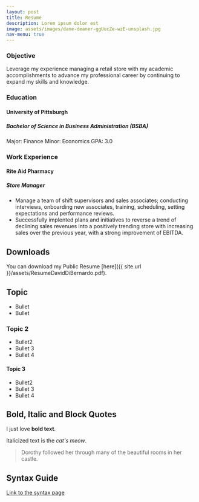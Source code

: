 ```yaml
---
layout: post
title: Resume
description: Lorem ipsum dolor est
image: assets/images/dane-deaner-ggUucZe-wzE-unsplash.jpg
nav-menu: true
---
```


### Objective
Leverage my experience managing a retail store with my academic accomplishments to advance my professional career by continuing to expand my skills and knowledge.

### Education

#### University of Pittsburgh

##### Bachelor of Science in Business Administration (BSBA)

Major: Finance
Minor: Economics
GPA: 3.0

### Work Experience

#### Rite Aid Pharmacy

##### Store Manager

- Manage a team of shift supervisors and sales associates; conducting interviews, onboarding new associates, training, scheduling, setting expectations and performance reviews.
- Successfully implented plans and initiatives to reverse a trend of declining sales revenues into a positively trending store with increasing sales over the previous year, with a strong improvement of EBITDA.


## Downloads

You can download my Public Resume [here]({{ site.url }}/assets/ResumeDavidDiBernardo.pdf).

## Topic

- Bullet
- Bullet

### Topic 2

- Bullet2
- Bullet 3
- Bullet 4


#### Topic 3

- Bullet2
- Bullet 3
- Bullet 4


## Bold, Italic and Block Quotes

I just love **bold text**.

Italicized text is the *cat's meow*.

> Dorothy followed her through many of the beautiful rooms in her castle.

## Syntax Guide

[Link to the syntax page](https://www.markdownguide.org/basic-syntax/)

